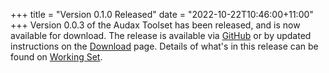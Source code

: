 +++
title = "Version 0.1.0 Released"
date = "2022-10-22T10:46:00+11:00"
+++
Version 0.0.3 of the Audax Toolset has been released, and is now available for download.
The release is available via [GitHub](https://github.com/lmika/audax/releases/tag/v0.1.0)
or by updated instructions on the [Download](/downloads) page.  Details of what's in this
release can be found on [Working Set](https://workingset.net/2022/10/22/audax-toolset-version.html).